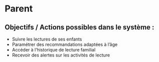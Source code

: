 # Parent

## Objectifs / Actions possibles dans le système :

- Suivre les lectures de ses enfants
- Paramétrer des recommandations adaptées à l’âge
- Accéder à l’historique de lecture familial
- Recevoir des alertes sur les activités de lecture